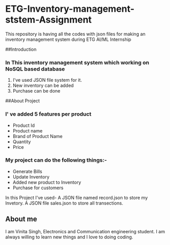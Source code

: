 # ETG-Inventory-management-ststem-Assignment
This repository is having all the codes with json files for making an inventory management system during ETG AI/ML Internship

##Introduction

### In This inventory management system which working on NoSQL based database
1. I've used JSON file system for it.
2. New inventory can be added
3. Purchase can be done

##About Project

### I' ve added 5 features per product
+ Product Id
+ Product name
+ Brand of Product Name
+ Quantity
+ Price

### My project can do the following things:-
- Generate Bills
- Update Inventory
- Added new product to Inventory
- Purchase for customers

In this Project I've used-
A JSON file named record.json to store my Invetory.
A JSON file sales.json to store all transections.

## About me
I am Vinita Singh, Electronics and Communication engineering student. I am always willing to learn new things and I love to doing coding.
